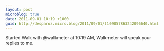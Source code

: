 ```yaml
---
layout: post
microblog: true
date: 2011-09-01 10:19 +1000
guid: http://desparoz.micro.blog/2011/09/01/t109057863242096640.html
---
```

Started Walk with @walkmeter at 10:19 AM, Walkmeter will speak your replies to me.
